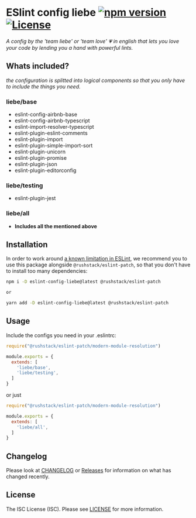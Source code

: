 # ESlint config liebe [![npm version](https://badge.fury.io/js/eslint-config-liebe.svg)][package-url] [![License][license-image]][license-url]

*A config by the 'team liebe' or 'team love' :heartpulse: in english that lets you love your code by lending you a hand with powerful lints.*

## Whats included?
*the configuration is splitted into logical components so that you only have to include the things you need.*

### liebe/base
- eslint-config-airbnb-base
- eslint-config-airbnb-typescript
- eslint-import-resolver-typescript
- eslint-plugin-eslint-comments
- eslint-plugin-import
- eslint-plugin-simple-import-sort
- eslint-plugin-unicorn
- eslint-plugin-promise
- eslint-plugin-json
- eslint-plugin-editorconfig

### liebe/testing
- eslint-plugin-jest

### liebe/all
- **Includes all the mentioned above**

## Installation
In order to work around [a known limitation in ESLint](https://github.com/eslint/eslint/issues/3458), we recommend you to use this package alongside `@rushstack/eslint-patch`, so that you don't have to install too many dependencies:
```sh
npm i -D eslint-config-liebe@latest @rushstack/eslint-patch

or

yarn add -D eslint-config-liebe@latest @rushstack/eslint-patch
```

## Usage

Include the configs you need in your .eslintrc:
```.eslintrc.js
require("@rushstack/eslint-patch/modern-module-resolution")

module.exports = {
  extends: [
    'liebe/base',
    'liebe/testing',
  ]
}
```

or just

```.eslintrc.js
require("@rushstack/eslint-patch/modern-module-resolution")

module.exports = {
  extends: [
    'liebe/all',
  ]
}
```

## Changelog
Please look at [CHANGELOG](CHANGELOG.md) or [Releases](https://github.com/Tjark-Kuehl/eslint-config-liebe/releases) for information on what has changed recently.

## License
The ISC License (ISC). Please see [LICENSE](LICENSE) for more information.

[package-url]: https://npmjs.org/package/eslint-config-liebe
[license-image]: https://img.shields.io/npm/l/eslint-config-liebe.svg
[license-url]: LICENSE
